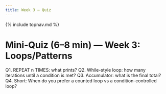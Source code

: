 ```yaml
---
title: Week 3 — Quiz
---
```

{% include topnav.md %}

# Mini-Quiz (6–8 min) — Week 3: Loops/Patterns

Q1. REPEAT n TIMES: what prints?
Q2. While-style loop: how many iterations until a condition is met?
Q3. Accumulator: what is the final total?
Q4. Short: When do you prefer a counted loop vs a condition-controlled loop?
